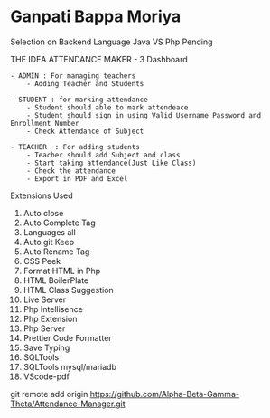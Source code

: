 # Ganpati Bappa Moriya

Selection on Backend Language Java VS Php Pending

THE IDEA ATTENDANCE MAKER - 3 Dashboard

    - ADMIN : For managing teachers 
        - Adding Teacher and Students
     
    - STUDENT : for marking attendance
        - Student should able to mark attendeace 
        - Student should sign in using Valid Username Password and Enrollment Number
        - Check Attendance of Subject

    - TEACHER  : For adding students 
        - Teacher should add Subject and class
        - Start taking attendance(Just Like Class)
        - Check the attendance
        - Export in PDF and Excel
        
Extensions Used

01) Auto close
02) Auto Complete Tag
03) Languages all
04) Auto git Keep
05) Auto Rename Tag
06) CSS Peek
07) Format HTML in Php
08) HTML BoilerPlate
09) HTML Class Suggestion
10) Live Server
11) Php Intellisence
12) Php Extension
13) Php Server
14) Prettier Code Formatter
15) Save Typing
16) SQLTools
17) SQLTools mysql/mariadb
18) VScode-pdf

git remote add origin https://github.com/Alpha-Beta-Gamma-Theta/Attendance-Manager.git
